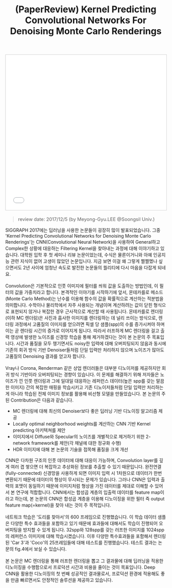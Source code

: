 ﻿---
layout: post
title: (PaperReview) Kernel Predicting Convolutional Networks For Denoising Monte Carlo Renderings
tags: [PaperReview, DL, Realtime 3D Rendering]
categories: [MLDLStudy]
comments: true
sitemap: true
image: /assets/img/devlog/MLDLStudy/PaperReview/kernel-predictingconvolutionalnetworksfordenoisingmontecarlorenderings/paper-reviewkernel-predictingconvolutionalnetworksfordenoisingmontecarlorenderings-1-638.jpg
accent_image: 
  background: url('/assets/img/sidebar-bg.gif') center/cover
  overlay: false
accent_color: '#ccc'
theme_color: '#ccc'
description: >
  SIGGRAPH 2017에는 딥러닝을 사용한 논문들이 굉장히 많이 발표되었습니다. 그중 'Kernel Predicting Convolutional Networks for Denoising Monte Carlo Renderings'는 CNN을 사용하여 General하고 Complex한 상황에 대응하는 Denoising Filtering Kernel을 찾아내는 과정에 대해 이야기합니다.
related_posts:
    - /devlog/_posts/Event&Seminar/2019-02-23-NAVERVisionAIHack.md
---
<center>
<iframe src="//www.slideshare.net/slideshow/embed_code/key/Fybg7X1zg3p5Tq" width="595" height="485" frameborder="0" marginwidth="0" marginheight="0" scrolling="no" style="border:1px solid #CCC; border-width:1px; margin-bottom:5px; max-width: 100%;" allowfullscreen> </iframe></center>
<Blockquote><span style="font-size:11pt">review date: 2017/12/5 (by Meyong-Gyu.LEE @Soongsil Univ.)</span></Blockquote>

SIGGRAPH 2017에는 딥러닝을 사용한 논문들이 굉장히 많이 발표되었습니다. 그중 'Kernel Predicting Convolutional Networks for Denoising Monte Carlo Renderings'는 CNN(Convolutional Neural Network)을 사용하여 General하고 Complex한 상황에 대응하는 Filtering Kernel을 찾아내는 과정에 대해 이야기하고 있습니다. 대학원 입학 후 첫 세미나 리뷰 논문이었는데, 수식은 물론이거니와 아예 인공지능 관련 지식이 없어 고생이 많았던 논문입니다. 지금 보면 이걸 왜 그렇게 쩔쩔멨나 싶으면서도 2년 사이에 엄청난 속도로 발전한 논문들의 퀄리티에 다시 마음을 다잡게 되네요.<br><br>
Convolution은 기본적으로 인풋 이미지에 필터를 씌워 값을 도출하는 방법인데, 이 필터의 값을 가중치라고 합니다. 본격적인 이야기를 시작하기에 앞서, 몬테카를로 메소드(Monte Carlo Method)는 난수를 이용해 함수의 값을 확률적으로 계산하는 적분법을 의미합니다. 수학이나 물리학에서 자주 사용되는 개념이며 계산하려는 값이 닫힌 형식으로 표현되지 않거나 복잡한 경우 근사적으로 계산할 때 사용됩니다. 몬테카를로 렌더링(이하 MC 렌더링)은 사진과 흡사한 이미지를 렌더링하는 데 널리 쓰이는 방식으로, 렌더링 과정에서 고품질의 이미지를 얻으려면 픽셀 당 샘플(spp)의 수를 증가시켜야 하며 이는 곧 렌더링 시간의 증가로 이어지게 됩니다. 따라서 러프하게 MC 렌더링을 걸고 출력 영상에 발생한 노이즈를 신경망 학습을 통해 제거하겠다는 것이 본 논문의 주 목표입니다. 시간과 품질을 모두 챙기면서도 noisy한 입력에 대해 오버피팅되지 않음과 동시에 기존의 회귀 방식 기반 Denoiser들처럼 단일 입력만 처리하지 않으며 노이즈가 많아도 고품질의 Denoising 결과를 얻고자 합니다. <br><br>
Vray나 Corona, Renderman 같은 상업 렌더러들은 대부분 디노이저를 제공하지만 회귀 방식 기반이라 오버피팅되는 경향이 있습니다. 이 문제를 해결하기 위해 저자들은 노이즈가 낀 인풋 렌더링과 그에 일대일 대응하는 레퍼런스 데이터(높은 spp를 갖는 말끔한 이미지) 간의 복잡한 매핑을 학습시키고 기존 디노이저들처럼 단일 입력만 처리하는 게 아니라 학습된 전체 이미지 정보를 활용해 비선형 모델을 만들었습니다. 본 논문의 주된 Contribution은 다음과 같습니다. <br>

- MC 렌더링에 대해 최신의 Denoiser보다 좋은 딥러닝 기반 디노이징 알고리즘 제공
- Locally optimal neighborhood weights를 계산하는 CNN 기반 Kernel predicting 아키텍쳐를 제안
- 이미지에서 Diffuse와 Specular의 노이즈를 개별적으로 제거하기 위한 2-network framework를 제안(각 채널에 대한 정규화 수행)
- HDR 이미지에 대해 본 논문의 기술을 접목해 품질을 크게 개선

CNN은 다차원 구조의 인풋 데이터에 대해 대응이 가능하며, Convolution layer를 깊게 여러 겹 쌓으면 더 복잡하고 추상화된 정보를 추출할 수 있기 때문입니다. 완전연결(fully-connected) 신경망을 사용하게 되면 이미지 입력 시 1차원으로 데이터가 한번 변환되기 때문에 데이터의 형상이 무시되는 문제가 있습니다. 그러나 CNN은 입력과 출력의 포맷이 동일하기 때문에 이미지처럼 형상을 가진 데이터를 제대로 이해할 수 있어서 본 연구에 적합합니다. CNN에서는 합성곱 계층의 입출력 데이터를 feature map이라고 하는데, 본 논문의 CNN은 합성곱 계층을 이용해 디노이징을 위한 필터 즉 output feature map(=kernel)을 찾아 내는 것이 주 목적입니다.<br><br>
네트워크 학습은 '도리를 찾아서'의 600 프레임으로 진행했습니다. 이 학습 데이터 샘플은 다양한 특수 효과들을 포함하고 있기 때문에 효과들에 대해서도 학습이 진행되어 오버피팅을 방지할 수 있게 됩니다. 32spp와 128spp를 갖는 러프한 이미지를 1024spp의 레퍼런스 이미지에 대해 학습시켰습니다. 이후 다양한 특수효과들을 포함해서 렌더링된 'Car 3'과 'Coco'의 25프레임들에 대해 테스트를 진행했습니다. 테스트 결과는 논문의 fig.4에서 보실 수 있습니다. <br><br>
본 논문은 MC 렌더링을 통해 러프한 렌더링을 뽑고 그 결과물에 대해 딥러닝을 적용한 디노이징을 수행함으로서 프로덕션 시간과 비용을 줄이는 것이 목표입니다. Deep CNN을 활용한 디노이징의 첫 번째 성공적인 결과물로서, 프로덕션 환경에 적용해도 좋을 만큼 빠르면서도 안정적인 솔루션을 제공하고 있습니다.<br> 